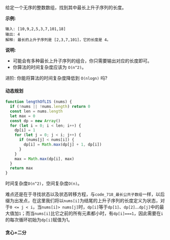 给定一个无序的整数数组，找到其中最长上升子序列的长度。

**示例:**
```
输入: [10,9,2,5,3,7,101,18]
输出: 4 
解释: 最长的上升子序列是 [2,3,7,101]，它的长度是 4。
```

**说明:**
- 可能会有多种最长上升子序列的组合，你只需要输出对应的长度即可。
- 你算法的时间复杂度应该为 `O(n^2)`。

进阶: 你能将算法的时间复杂度降低到 `O(nlogn)` 吗?

#### 动态规划
```js
function lengthOfLIS (nums) {
  if (!nums || !nums.length) return 0
  const len = nums.length
  let max = 0
  const dp = new Array()
  for (let i = 0; i < len; i++) {
    dp[i] = 1
    for (let j = 0; j < i; j++) {
      if (nums[j] < nums[i]) {
        dp[i] = Math.max(dp[j] + 1, dp[i])
      }
    }
    max = Math.max(dp[i], max)
  }
  return max
}
```

时间复杂度`O(n^2)`，空间复杂度`O(n)`。

难点还是在于寻找状态以及状态转移方程，与`code_718_最长公共子数组`一样，以后缀为出发点，在这里我们将以`nums[i]`为结尾的上升子序列的长度定义为状态，对于`0 <= j < i`，当`nums[i]> nums[j]`时，`dp[i]`等于`dp[1]`、`dp[2]`...`dp[j]`中的最大值加`1`；而当`nums[i]`比它之前的所有元素都小时，有`dp[i]===1`，因此需要在`i`的每次循环初始为`dp[i]`赋值为1。

#### 贪心+二分